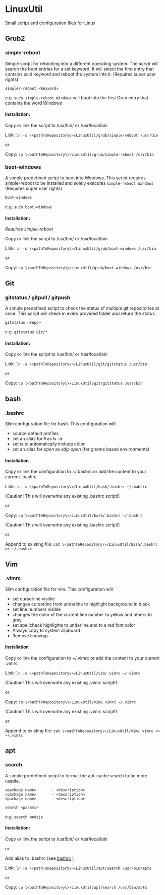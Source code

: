 # LinuxUtil
Small script and configuration files for Linux

## Grub2
### simple-reboot
Simple script for rebooting into a different operating system.
The script will search the boot entries for a set keyword.
It will select the first entry that contains said keyword and reboot the system into it.
(Requires super user rights)

`simpler-reboot <keyword>`

e.g. `sudo simple-reboot Windows` will boot into the first Grub entry that contains the word Windows

#### Installation:

Copy or link the script to /usr/bin/ or /usr/local/bin 

Link:
`ln -s \<pathToRepository\>/LinuxUtil/grub/simple-reboot /usr/bin`

or

Copy:
`cp \<pathToRepository\>/LinuxUtil/grub/simple-reboot /usr/bin`

### boot-windows
A simple predefined script to boot into Windows.
This script requires simple-reboot to be installed and solely executes `simple-reboot Windows`
(Requires super user rights)

`boot-windows`

e.g. `sudo boot-windows`

#### Installation:

*Requires simple-reboot*

Copy or link the script to /usr/bin/ or /usr/local/bin 

Link:
`ln -s \<pathToRepository\>/LinuxUtil/grub/boot-windows /usr/bin`

or

Copy:
`cp \<pathToRepository\>/LinuxUtil/grub/boot-windows /usr/bin`

## Git
### gitstatus / gitpull / gitpush
A simple predefined script to check the status of multiple git repositories at once.
This script will check in every provided folder and return the status.

`gitstatus <repo>`

e.g. `gitstatus Git/*`

#### Installation:

Copy or link the script to /usr/bin/ or /usr/local/bin 

Link:
`ln -s \<pathToRepository\>/LinuxUtil/git/gitstatus /usr/bin`

or

Copy:
`cp \<pathToRepository\>/LinuxUtil/git/gitstatus /usr/bin`


## bash
### .bashrc
Slim configuration file for bash.
This configuration will:
- source default profiles
- set an alias for *ll* as *ls -a*
- set *ls* to automatically include color
- set an alias for *open* as *xdg-open* (for gnome based environments)

#### Installation

Copy or link the configuration to ~/.bashrc or add the content to your current .bashrc

Link:
`ln -s \<pathToRepository\>/LinuxUtil/bash/.bashrc ~/.bahsrc`

(Caution! This will overwrite any existing .bashrc script!)

or

Copy:
`cp \<pathToRepository\>/LinuxUtil/bash/.bashrc ~/.bashrc`

(Caution! This will overwrite any existing .bashrc script!)

or 

Append to existing file:
`cat \<pathToRepository\>/LinuxUtil/bash/.bashrc >> ~/.bashrc`

## Vim
### .vimrc
Slim configuration file for vim.
This configuration will:
- set cursorline visible
- changes cursorline from underline to highlight background in black
- set line numbers visible
- changes the color of the current line number to yellow and others to gray
- set spellcheck highlights to underline and to a red font color
- Always copy to system clipboard
- Remove linewrap

#### Installation

Copy or link the configuration to ~/.vimrc or add the content to your current .vimrc

Link:
`ln -s \<pathToRepository\>/LinuxUtil/vim/.vimrc ~/.vimrc`

(Caution! This will overwrite any existing .vimrc script!)

or

Copy:
`cp \<pathToRepository\>/LinuxUtil/vim/.vimrc ~/.vimrc`

(Caution! This will overwrite any existing .vimrc script!)

or 

Append to existing file:
`cat \<pathToRepository\>/LinuxUtil/vim/.vimrc >> ~/.vimrc`

## apt
### search
A simple predefined script to format the apt-cache search to be more usable.
```
<package name>       - <description>
<package name>       - <description>
<package name>       - <description>
```

`search <params>`

e.g. `search nodejs
`

#### Installation:

Copy or link the script to /usr/bin/ or /usr/local/bin

or

Add alias to .bashrc (see [bashrc](bash/.bashrc) )

Link:
`ln -s \<pathToRepository\>/LinuxUtil/apt/search /usr/bin/apts`

or

Copy:
`cp \<pathToRepository\>/LinuxUtil/apt/search /usr/bin/apts`
